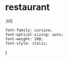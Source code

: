 # restaurant
.h1{

    font-family: cursive;
    font-optical-sizing: auto;
    font-weight: 200;
    font-style: italic;
}